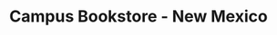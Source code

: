 ---
title: "Campus Bookstore - New Mexico"
url: /las-cruces/campus-bookstore-new-mexico/
shop: books
---